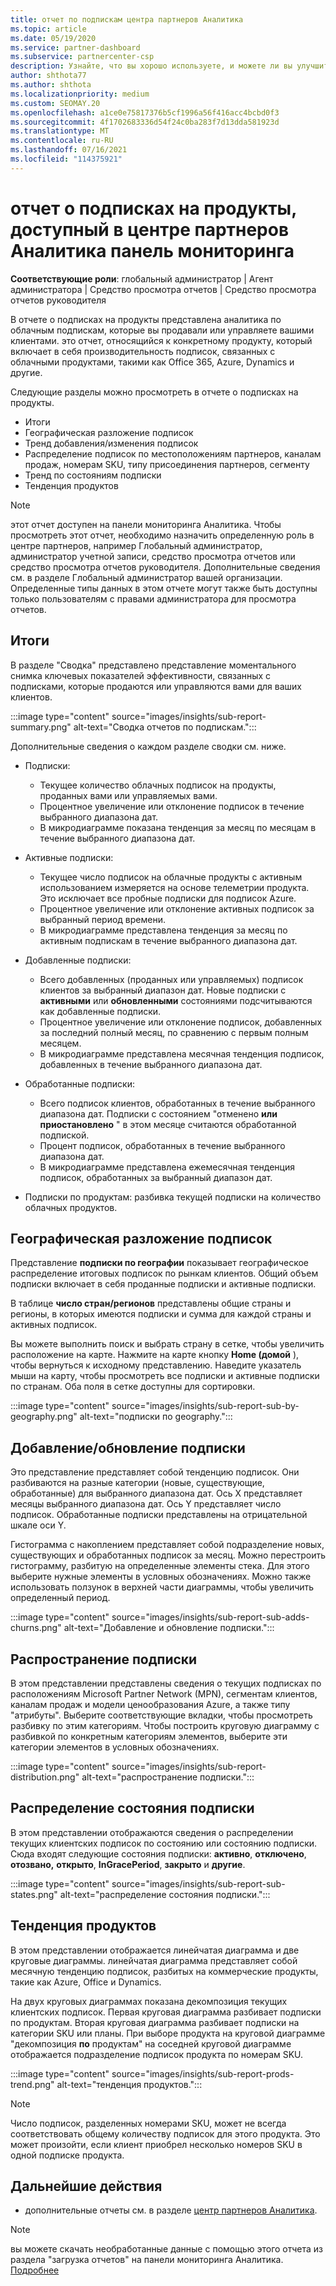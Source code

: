 ```yaml
---
title: отчет по подпискам центра партнеров Аналитика
ms.topic: article
ms.date: 05/19/2020
ms.service: partner-dashboard
ms.subservice: partnercenter-csp
description: Узнайте, что вы хорошо используете, и можете ли вы улучшить отношение к облачным подпискам, которые вы продаете или управляете клиентами.
author: shthota77
ms.author: shthota
ms.localizationpriority: medium
ms.custom: SEOMAY.20
ms.openlocfilehash: a1ce0e75817376b5cf1996a56f416acc4bcbd0f3
ms.sourcegitcommit: 4f1702683336d54f24c0ba283f7d13dda581923d
ms.translationtype: MT
ms.contentlocale: ru-RU
ms.lasthandoff: 07/16/2021
ms.locfileid: "114375921"
---
```

# <a name="product-subscriptions-report-available-from-the-partner-center-insights-dashboard"></a>отчет о подписках на продукты, доступный в центре партнеров Аналитика панель мониторинга

**Соответствующие роли**: глобальный администратор | Агент администратора | Средство просмотра отчетов | Средство просмотра отчетов руководителя

В отчете о подписках на продукты представлена аналитика по облачным подпискам, которые вы продавали или управляете вашими клиентами. это отчет, относящийся к конкретному продукту, который включает в себя производительность подписок, связанных с облачными продуктами, такими как Office 365, Azure, Dynamics и другие.

Следующие разделы можно просмотреть в отчете о подписках на продукты.

- Итоги
- Географическая разложение подписок
- Тренд добавления/изменения подписок
- Распределение подписок по местоположениям партнеров, каналам продаж, номерам SKU, типу присоединения партнеров, сегменту
- Тренд по состояниям подписки
- Тенденция продуктов

 > [!NOTE]
 > этот отчет доступен на панели мониторинга Аналитика. Чтобы просмотреть этот отчет, необходимо назначить определенную роль в центре партнеров, например Глобальный администратор, администратор учетной записи, средство просмотра отчетов или средство просмотра отчетов руководителя. Дополнительные сведения см. в разделе Глобальный администратор вашей организации. Определенные типы данных в этом отчете могут также быть доступны только пользователям с правами администратора для просмотра отчетов.

## <a name="summary"></a>Итоги

В разделе "Сводка" представлено представление моментального снимка ключевых показателей эффективности, связанных с подписками, которые продаются или управляются вами для ваших клиентов.  

:::image type="content" source="images/insights/sub-report-summary.png" alt-text="Сводка отчетов по подпискам.":::

Дополнительные сведения о каждом разделе сводки см. ниже.

- Подписки:
  - Текущее количество облачных подписок на продукты, проданных вами или управляемых вами.
  - Процентное увеличение или отклонение подписок в течение выбранного диапазона дат.
  - В микродиаграмме показана тенденция за месяц по месяцам в течение выбранного диапазона дат.

- Активные подписки:
  - Текущее число подписок на облачные продукты с активным использованием измеряется на основе телеметрии продукта. Это исключает все пробные подписки для подписок Azure.
  - Процентное увеличение или отклонение активных подписок за выбранный период времени.
  - В микродиаграмме представлена тенденция за месяц по активным подпискам в течение выбранного диапазона дат.

- Добавленные подписки:
  - Всего добавленных (проданных или управляемых) подписок клиентов за выбранный диапазон дат. Новые подписки с **активными** или **обновленными** состояниями подсчитываются как добавленные подписки.
  - Процентное увеличение или отклонение подписок, добавленных за последний полный месяц, по сравнению с первым полным месяцем.
  - В микродиаграмме представлена месячная тенденция подписок, добавленных в течение выбранного диапазона дат.

- Обработанные подписки:
  - Всего подписок клиентов, обработанных в течение выбранного диапазона дат. Подписки с состоянием "отменено **или** **приостановлено** " в этом месяце считаются обработанной подпиской.  
  - Процент подписок, обработанных в течение выбранного диапазона дат.
  - В микродиаграмме представлена ежемесячная тенденция подписок, обработанных за выбранный диапазон дат.

- Подписки по продуктам: разбивка текущей подписки на количество облачных продуктов.

## <a name="geographical-spread-of-subscriptions"></a>Географическая разложение подписок

Представление **подписки по географии** показывает географическое распределение итоговых подписок по рынкам клиентов. Общий объем подписки включает в себя проданные подписки и активные подписки.

В таблице **число стран/регионов** представлены общие страны и регионы, в которых имеются подписки и сумма для каждой страны и активных подписок.

Вы можете выполнить поиск и выбрать страну в сетке, чтобы увеличить расположение на карте. Нажмите на карте кнопку **Home (домой** ), чтобы вернуться к исходному представлению. Наведите указатель мыши на карту, чтобы просмотреть все подписки и активные подписки по странам. Оба поля в сетке доступны для сортировки.

:::image type="content" source="images/insights/sub-report-sub-by-geography.png" alt-text="подписки по geography.":::

## <a name="subscription-addschurns"></a>Добавление/обновление подписки

Это представление представляет собой тенденцию подписок. Они разбиваются на разные категории (новые, существующие, обработанные) для выбранного диапазона дат. Ось X представляет месяцы выбранного диапазона дат. Ось Y представляет число подписок. Обработанные подписки представлены на отрицательной шкале оси Y. 

Гистограмма с накоплением представляет собой подразделение новых, существующих и обработанных подписок за месяц. Можно перестроить гистограмму, разбитую на определенные элементы стека. Для этого выберите нужные элементы в условных обозначениях. Можно также использовать ползунок в верхней части диаграммы, чтобы увеличить определенный период.

:::image type="content" source="images/insights/sub-report-sub-adds-churns.png" alt-text="Добавление и обновление подписки.":::

## <a name="subscription-distribution"></a>Распространение подписки

В этом представлении представлены сведения о текущих подписках по расположениям Microsoft Partner Network (MPN), сегментам клиентов, каналам продаж и модели ценообразования Azure, а также типу "атрибуты". Выберите соответствующие вкладки, чтобы просмотреть разбивку по этим категориям. Чтобы построить круговую диаграмму с разбивкой по конкретным категориям элементов, выберите эти категории элементов в условных обозначениях.

:::image type="content" source="images/insights/sub-report-distribution.png" alt-text="распространение подписки.":::

## <a name="subscription-state-distribution"></a>Распределение состояния подписки

В этом представлении отображаются сведения о распределении текущих клиентских подписок по состоянию или состоянию подписки. Сюда входят следующие состояния подписки: **активно**, **отключено**, **отозвано,** **открыто**, **InGracePeriod**, **закрыто** и **другие**.

:::image type="content" source="images/insights/sub-report-sub-states.png" alt-text="распределение состояния подписки.":::

## <a name="products-trend"></a>Тенденция продуктов

В этом представлении отображается линейчатая диаграмма и две круговые диаграммы. линейчатая диаграмма представляет собой месячную тенденцию подписок, разбитых на коммерческие продукты, такие как Azure, Office и Dynamics.

На двух круговых диаграммах показана декомпозиция текущих клиентских подписок. Первая круговая диаграмма разбивает подписки по продуктам. Вторая круговая диаграмма разбивает подписки на категории SKU или планы. При выборе продукта на круговой диаграмме "декомпозиция **по** продуктам" на соседней круговой диаграмме отображается подразделение подписок продукта по номерам SKU.

:::image type="content" source="images/insights/sub-report-prods-trend.png" alt-text="тенденция продуктов.":::

> [!NOTE]
 > Число подписок, разделенных номерами SKU, может не всегда соответствовать общему количеству подписок для этого продукта. Это может произойти, если клиент приобрел несколько номеров SKU в одной подписке продукта.

## <a name="next-steps"></a>Дальнейшие действия

- дополнительные отчеты см. в разделе [центр партнеров Аналитика](partner-center-insights.md).

>[!NOTE] 
> вы можете скачать необработанные данные с помощью этого отчета из раздела "загрузка отчетов" на панели мониторинга Аналитика. [Подробнее](insights-download-reports.md) 
